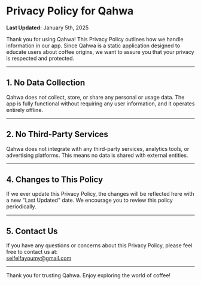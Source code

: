 # Privacy Policy for Qahwa

**Last Updated:** January 5th, 2025

Thank you for using Qahwa! This Privacy Policy outlines how we handle information in our app. Since Qahwa is a static application designed to educate users about coffee origins, we want to assure you that your privacy is respected and protected.

---

## 1. **No Data Collection**
Qahwa does not collect, store, or share any personal or usage data. The app is fully functional without requiring any user information, and it operates entirely offline.

---

## 2. **No Third-Party Services**
Qahwa does not integrate with any third-party services, analytics tools, or advertising platforms. This means no data is shared with external entities.

---

## 4. **Changes to This Policy**
If we ever update this Privacy Policy, the changes will be reflected here with a new "Last Updated" date. We encourage you to review this policy periodically.

---

## 5. **Contact Us**
If you have any questions or concerns about this Privacy Policy, please feel free to contact us at:  
seifelfayoumy@gmail.com

---

Thank you for trusting Qahwa. Enjoy exploring the world of coffee!
